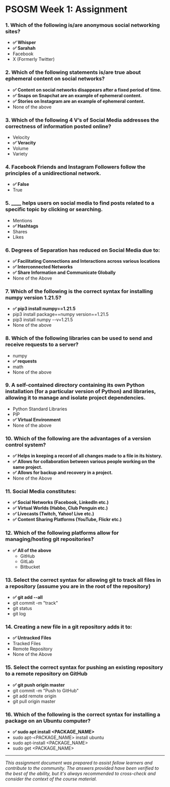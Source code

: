# PSOSM Week 1: Assignment

### 1. Which of the following is/are anonymous social networking sites?
- **✅ Whisper**
- **✅ Sarahah**
- Facebook
- X (Formerly Twitter)

### 2. Which of the following statements is/are true about ephemeral content on social networks?
- **✅ Content on social networks disappears after a fixed period of time.**
- **✅ Snaps on Snapchat are an example of ephemeral content.**
- **✅ Stories on Instagram are an example of ephemeral content.**
- None of the above

### 3. Which of the following 4 V’s of Social Media addresses the correctness of information posted online?
- Velocity
- **✅ Veracity**
- Volume
- Variety

### 4. Facebook Friends and Instagram Followers follow the principles of a unidirectional network.
- **✅ False**
- True

### 5. ____ helps users on social media to find posts related to a specific topic by clicking or searching.
- Mentions
- **✅ Hashtags**
- Shares
- Likes

### 6. Degrees of Separation has reduced on Social Media due to:
- **✅ Facilitating Connections and Interactions across various locations**
- **✅ Interconnected Networks**
- **✅ Share Information and Communicate Globally**
- None of the Above

### 7. Which of the following is the correct syntax for installing numpy version 1.21.5?
- **✅ pip3 install numpy==1.21.5**
- pip3 install package==numpy version==1.21.5
- pip3 install numpy --v=1.21.5
- None of the above

### 8. Which of the following libraries can be used to send and receive requests to a server?
- numpy
- **✅ requests**
- math
- None of the above

### 9. A self-contained directory containing its own Python installation (for a particular version of Python) and libraries, allowing it to manage and isolate project dependencies.
- Python Standard Libraries
- PIP
- **✅ Virtual Environment**
- None of the above

### 10. Which of the following are the advantages of a version control system?
- **✅ Helps in keeping a record of all changes made to a file in its history.**
- **✅ Allows for collaboration between various people working on the same project.**
- **✅ Allows for backup and recovery in a project.**
- None of the Above

### 11. Social Media constitutes:
- **✅ Social Networks (Facebook, LinkedIn etc.)**
- **✅ Virtual Worlds (Habbo, Club Penguin etc.)**
- **✅ Livecasts (Twitch, Yahoo! Live etc.)**
- **✅ Content Sharing Platforms (YouTube, Flickr etc.)**

### 12. Which of the following platforms allow for managing/hosting git repositories?
- **✅ All of the above**
    - GitHub
    - GitLab
    - Bitbucket

### 13. Select the correct syntax for allowing git to track all files in a repository (assume you are in the root of the repository)
- **✅ git add --all**
- git commit -m "track"
- git status
- git log

### 14. Creating a new file in a git repository adds it to:
- **✅ Untracked Files**
- Tracked Files
- Remote Repository
- None of the Above

### 15. Select the correct syntax for pushing an existing repository to a remote repository on GitHub
- **✅ git push origin master**
- git commit -m "Push to GitHub"
- git add remote origin
- git pull origin master

### 16. Which of the following is the correct syntax for installing a package on an Ubuntu computer?
- **✅ sudo apt install <PACKAGE_NAME>**
- sudo apt-<PACKAGE_NAME> install ubuntu
- sudo apt-install <PACKAGE_NAME>
- sudo get <PACKAGE_NAME>

---

*This assignment document was prepared to assist fellow learners and contribute to the community. The answers provided have been verified to the best of the ability, but it's always recommended to cross-check and consider the context of the course material.*
